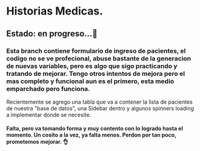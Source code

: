 # Historias Medicas.

## Estado: en progreso...🚀

### Esta branch contiene formulario de ingreso de pacientes, el codigo no se ve profecional, abuse bastante de la generacion de nuevas variables, pero es algo que sigo practicando y tratando de mejorar. Tengo otros intentos de mejora pero el mas completo y funcional aun es el primero, esta medio emparchado pero funciona.
Recientemente se agrego una tabla que va a contener la lista de pacientes de nuestra "base de datos", una Sidebar dentro y algunos spinners loading a implementar donde se necesite.

#### Falta, pero va tomando forma y muy contento con lo logrado hasta el momento. Un cosito a la vez, ya falta menos. Perdon por tan poco, prometemos mejorar. 👌
